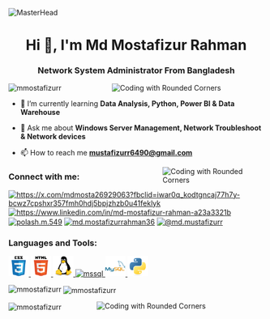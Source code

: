 ![MasterHead](https://static.wixstatic.com/media/6c3893_60b02f5779ab4a239a715f41ba6a007e~mv2_d_5000_1447_s_2.gif)
<h1 align="center">Hi 👋, I'm Md Mostafizur Rahman</h1>
<h3 align="center">Network System Administrator From Bangladesh</h3>
<img align="right" alt="Coding with Rounded Corners" width="300" src="https://www.hostgator.in/blog/wp-content//uploads/2020/11/illustrating-the-ds-bb.jpg">
<p align="left"> <img src="https://komarev.com/ghpvc/?username=mmostafizurr&label=Profile%20views&color=0e75b6&style=flat" alt="mmostafizurr" /> </p>

- 🌱 I’m currently learning **Data Analysis, Python, Power BI & Data Warehouse**

- 💬 Ask me about **Windows Server Management, Network Troubleshoot & Network devices**

- 📫 How to reach me **mustafizurr6490@gmail.com**
<img align="right" alt="Coding with Rounded Corners" width="200" src="https://media0.giphy.com/media/v1.Y2lkPTc5MGI3NjExdmg2dmdkYzF2bzRxeTI1bWR1eGJtMzlydDZuOGxiZGFsMGRibGxpdiZlcD12MV9pbnRlcm5hbF9naWZfYnlfaWQmY3Q9Zw/qgQUggAC3Pfv687qPC/giphy.gif">
<h3 align="left">Connect with me:</h3>
<p align="left">
<a href="https://twitter.com/https://x.com/mdmosta26929063?fbclid=iwar0q_kodtgncaj77h7y-bcwz7cpshxr357fmh0hdj5bpjzhzb0u41feklyk" target="blank"><img align="center" src="https://raw.githubusercontent.com/rahuldkjain/github-profile-readme-generator/master/src/images/icons/Social/twitter.svg" alt="https://x.com/mdmosta26929063?fbclid=iwar0q_kodtgncaj77h7y-bcwz7cpshxr357fmh0hdj5bpjzhzb0u41feklyk" height="30" width="40" /></a>
<a href="https://linkedin.com/in/https://www.linkedin.com/in/md-mostafizur-rahman-a23a3321b" target="blank"><img align="center" src="https://raw.githubusercontent.com/rahuldkjain/github-profile-readme-generator/master/src/images/icons/Social/linked-in-alt.svg" alt="https://www.linkedin.com/in/md-mostafizur-rahman-a23a3321b" height="30" width="40" /></a>
<a href="https://fb.com/polash.m.549" target="blank"><img align="center" src="https://raw.githubusercontent.com/rahuldkjain/github-profile-readme-generator/master/src/images/icons/Social/facebook.svg" alt="polash.m.549" height="30" width="40" /></a>
<a href="https://instagram.com/md.mostafizurrahman36" target="blank"><img align="center" src="https://raw.githubusercontent.com/rahuldkjain/github-profile-readme-generator/master/src/images/icons/Social/instagram.svg" alt="md.mostafizurrahman36" height="30" width="40" /></a>
<a href="https://www.youtube.com/c/@md.mustafizurr" target="blank"><img align="center" src="https://raw.githubusercontent.com/rahuldkjain/github-profile-readme-generator/master/src/images/icons/Social/youtube.svg" alt="@md.mustafizurr" height="30" width="40" /></a>
</p>

<h3 align="left">Languages and Tools:</h3>
<p align="left"> <a href="https://www.w3schools.com/css/" target="_blank" rel="noreferrer"> <img src="https://raw.githubusercontent.com/devicons/devicon/master/icons/css3/css3-original-wordmark.svg" alt="css3" width="40" height="40"/> </a> <a href="https://www.w3.org/html/" target="_blank" rel="noreferrer"> <img src="https://raw.githubusercontent.com/devicons/devicon/master/icons/html5/html5-original-wordmark.svg" alt="html5" width="40" height="40"/> </a> <a href="https://www.linux.org/" target="_blank" rel="noreferrer"> <img src="https://raw.githubusercontent.com/devicons/devicon/master/icons/linux/linux-original.svg" alt="linux" width="40" height="40"/> </a> <a href="https://www.microsoft.com/en-us/sql-server" target="_blank" rel="noreferrer"> <img src="https://www.svgrepo.com/show/303229/microsoft-sql-server-logo.svg" alt="mssql" width="40" height="40"/> </a> <a href="https://www.mysql.com/" target="_blank" rel="noreferrer"> <img src="https://raw.githubusercontent.com/devicons/devicon/master/icons/mysql/mysql-original-wordmark.svg" alt="mysql" width="40" height="40"/> </a> <a href="https://www.python.org" target="_blank" rel="noreferrer"> <img src="https://raw.githubusercontent.com/devicons/devicon/master/icons/python/python-original.svg" alt="python" width="40" height="40"/> </a> </p>

<p><img align="left" src="https://github-readme-stats.vercel.app/api/top-langs?username=mmostafizurr&show_icons=true&locale=en&layout=compact" alt="mmostafizurr" /></p>

<p>&nbsp;<img align="center" src="https://github-readme-stats.vercel.app/api?username=mmostafizurr&show_icons=true&locale=en" alt="mmostafizurr" /></p>
<img align="right" alt="Coding with Rounded Corners" width="330" height="195" src="https://i.pinimg.com/originals/90/70/32/9070324cdfc07c68d60eed0c39e77573.gif">
<p><img align="center" src="https://github-readme-streak-stats.herokuapp.com/?user=mmostafizurr&" alt="mmostafizurr" /></p>
